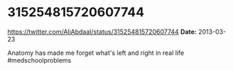 # 315254815720607744
https://twitter.com/AliAbdaal/status/315254815720607744
**Date:** 2013-03-23

Anatomy has made me forget what's left and right in real life #medschoolproblems
